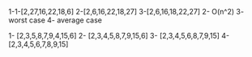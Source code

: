 1-1-[2,27,16,22,18,6]
2-[2,6,16,22,18,27]
3-[2,6,16,18,22,27]
2- O(n^2)
3- worst case
4- average case

1- [2,3,5,8,7,9,4,15,6]
2- [2,3,4,5,8,7,9,15,6]
3- [2,3,4,5,6,8,7,9,15]
4- [2,3,4,5,6,7,8,9,15]
